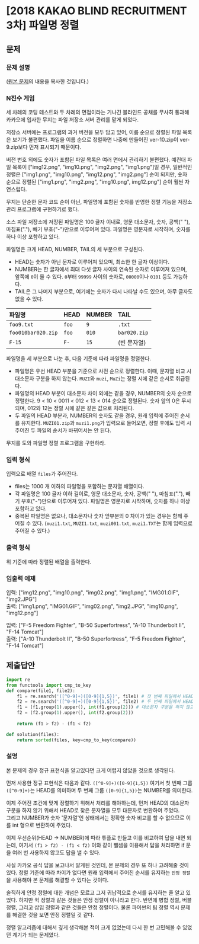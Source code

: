 # [2018 KAKAO BLIND RECRUITMENT 3차] 파일명 정렬
## 문제
### 문제 설명
([원본 문제](https://programmers.co.kr/learn/courses/30/lessons/17686)의 내용을 복사한 것입니다.)

### N진수 게임

세 차례의 코딩 테스트와 두 차례의 면접이라는 기나긴 블라인드 공채를 무사히 통과해 카카오에 입사한 무지는 파일 저장소 서버 관리를 맡게 되었다.

저장소 서버에는 프로그램의 과거 버전을 모두 담고 있어, 이름 순으로 정렬된 파일 목록은 보기가 불편했다. 파일을 이름 순으로 정렬하면 나중에 만들어진 ver-10.zip이 ver-9.zip보다 먼저 표시되기 때문이다.

버전 번호 외에도 숫자가 포함된 파일 목록은 여러 면에서 관리하기 불편했다. 예컨대 파일 목록이 ["img12.png", "img10.png", "img2.png", "img1.png"]일 경우, 일반적인 정렬은 ["img1.png", "img10.png", "img12.png", "img2.png"] 순이 되지만, 숫자 순으로 정렬된 ["img1.png", "img2.png", "img10.png", img12.png"] 순이 훨씬 자연스럽다.

무지는 단순한 문자 코드 순이 아닌, 파일명에 포함된 숫자를 반영한 정렬 기능을 저장소 관리 프로그램에 구현하기로 했다.

소스 파일 저장소에 저장된 파일명은 100 글자 이내로, 영문 대소문자, 숫자, 공백(" "), 마침표("."), 빼기 부호("-")만으로 이루어져 있다. 파일명은 영문자로 시작하며, 숫자를 하나 이상 포함하고 있다.

파일명은 크게 HEAD, NUMBER, TAIL의 세 부분으로 구성된다.

* HEAD는 숫자가 아닌 문자로 이루어져 있으며, 최소한 한 글자 이상이다.
* NUMBER는 한 글자에서 최대 다섯 글자 사이의 연속된 숫자로 이루어져 있으며, 앞쪽에 `0`이 올 수 있다. `0`부터 `99999` 사이의 숫자로, `00000`이나 `0101` 등도 가능하다.
* TAIL은 그 나머지 부분으로, 여기에는 숫자가 다시 나타날 수도 있으며, 아무 글자도 없을 수 있다.

|파일명|HEAD|NUMBER|TAIL|
|:---|:---|:---|:---|
|`foo9.txt`|`foo`|`9`|`.txt`|
|`foo010bar020.zip`|`foo`|`010`|`bar020.zip`|
|`F-15`|`F-`|`15`|(빈 문자열)|

파일명을 세 부분으로 나눈 후, 다음 기준에 따라 파일명을 정렬한다.

* 파일명은 우선 HEAD 부분을 기준으로 사전 순으로 정렬한다. 이때, 문자열 비교 시 대소문자 구분을 하지 않는다. `MUZI`와 `muzi`, `MuZi`는 정렬 시에 같은 순서로 취급된다.
* 파일명의 HEAD 부분이 대소문자 차이 외에는 같을 경우, NUMBER의 숫자 순으로 정렬한다. 9 < 10 < 0011 < 012 < 13 < 014 순으로 정렬된다. 숫자 앞의 0은 무시되며, 012와 12는 정렬 시에 같은 같은 값으로 처리된다.
* 두 파일의 HEAD 부분과, NUMBER의 숫자도 같을 경우, 원래 입력에 주어진 순서를 유지한다. `MUZI01.zip`과 `muzi1.png`가 입력으로 들어오면, 정렬 후에도 입력 시 주어진 두 파일의 순서가 바뀌어서는 안 된다.

무지를 도와 파일명 정렬 프로그램을 구현하라.

### 입력 형식
입력으로 배열 `files`가 주어진다.

* files는 1000 개 이하의 파일명을 포함하는 문자열 배열이다.
* 각 파일명은 100 글자 이하 길이로, 영문 대소문자, 숫자, 공백(" "), 마침표("."), 빼기 부호("-")만으로 이루어져 있다. 파일명은 영문자로 시작하며, 숫자를 하나 이상 포함하고 있다.
* 중복된 파일명은 없으나, 대소문자나 숫자 앞부분의 0 차이가 있는 경우는 함께 주어질 수 있다. (`muzi1.txt`, `MUZI1.txt`, `muzi001.txt`, `muzi1.TXT`는 함께 입력으로 주어질 수 있다.)

### 출력 형식
위 기준에 따라 정렬된 배열을 출력한다.

### 입출력 예제
입력: ["img12.png", "img10.png", "img02.png", "img1.png", "IMG01.GIF", "img2.JPG"]  
출력: ["img1.png", "IMG01.GIF", "img02.png", "img2.JPG", "img10.png", "img12.png"]

입력: ["F-5 Freedom Fighter", "B-50 Superfortress", "A-10 Thunderbolt II", "F-14 Tomcat"]  
출력: ["A-10 Thunderbolt II", "B-50 Superfortress", "F-5 Freedom Fighter", "F-14 Tomcat"]

## 제출답안
```python
import re
from functools import cmp_to_key
def compare(file1, file2):
    f1 = re.search('([^0-9]+)([0-9]{1,5})', file1) # 첫 번째 파일에서 HEAD와 NUMBER를 찾음
    f2 = re.search('([^0-9]+)([0-9]{1,5})', file2) # 두 번째 파일에서 HEAD와 NUMBER를 찾음
    f1 = (f1.group(1).upper(), int(f1.group(2))) # 대소문자 구분을 하지 않고(HEAD) 정확한 숫자 비교(NUMBER)를 위한 변환
    f2 = (f2.group(1).upper(), int(f2.group(2)))
    
    return (f1 > f2) - (f1 < f2)

def solution(files):
    return sorted(files, key=cmp_to_key(compare))
```
### 설명
본 문제의 경우 정규 표현식을 알고있다면 크게 어렵지 않았을 것으로 생각된다.

먼저 사용한 정규 표현식은 다음과 같다. `([^0-9]+)([0-9]{1,5})` 여기서 첫 번째 그룹 `([^0-9]+)`는 HEAD를 의미하며 두 번째 그룹 `([0-9]{1,5})`는 NUMBER를 의미한다.

이제 주어진 조건에 맞게 정렬하기 위해서 처리를 해야하는데, 먼저 HEAD의 대소문자 구분을 하지 않기 위해서 HEAD로 찾은 문자열을 모두 대문자로 변환하여 주었다.  
그리고 NUMBER가 숫자 '문자열'인 상태에서는 정확한 숫자 비교를 할 수 없으므로 이를 int 형으로 변환하여 주었다.

이제 우선순위(HEAD → NUMBER)에 따라 튜플로 만들고 이를 비교하여 답을 내면 되는데, 여기서 `(f1 > f2) - (f1 < f2)` 이와 같이 뺄셈을 이용해서 답을 처리하면 if 문을 여러 번 사용하지 않고도 
답을 낼 수 있다.

사실 카카오 공식 답을 보고나서 알게된 것인데, 본 문제의 경우 또 하나 고려해줄 것이 있다. 
정렬 기준에 따라 차이가 없다면 원래 입력에서 주어진 순서를 유지하는 `안정 정렬`을 사용해야 본 문제를 해결할 수 있다는 것이다.

솔직하게 안정 정렬에 대한 개념은 모르고 그저 귀납적으로 순서를 유지하는 줄 알고 있었다. 하지만 퀵 정렬과 같은 것들은 안정 정렬이 아니라고 한다. 반면에 병합 정렬, 버블 정렬, 그리고 삽입 정렬과 같은 
것들은 안정 정렬이다. 물론 파이썬의 팀 정렬 역시 문제를 해결한 것을 보면 안정 정렬일 것 같다.

정렬 알고리즘에 대해서 깊게 생각해본 적이 크게 없었는데 다시 한 번 고민해볼 수 있었던 계기가 되는 문제였다.
